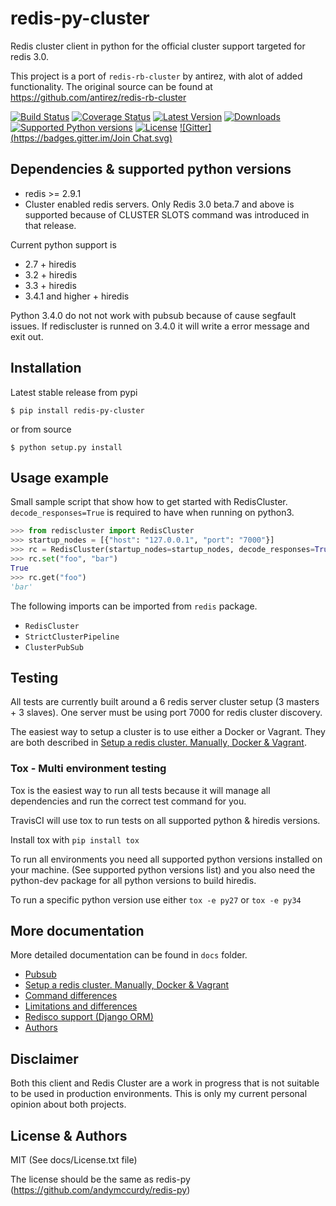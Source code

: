 # redis-py-cluster

Redis cluster client in python for the official cluster support targeted for redis 3.0.

This project is a port of `redis-rb-cluster` by antirez, with alot of added functionality. The original source can be found at https://github.com/antirez/redis-rb-cluster

[![Build Status](https://travis-ci.org/Grokzen/redis-py-cluster.svg?branch=master)](https://travis-ci.org/Grokzen+/redis-py-cluster) [![Coverage Status](https://coveralls.io/repos/Grokzen/redis-py-cluster/badge.png)](https://coveralls.io/r/Grokzen/redis-py-cluster) [![Latest Version](https://pypip.in/version/redis-py-cluster/badge.svg)](https://pypi.python.org/pypi/redis-py-cluster/) [![Downloads](https://pypip.in/download/redis-py-cluster/badge.svg)](https://pypi.python.org/pypi/redis-py-cluster/) [![Supported Python versions](https://pypip.in/py_versions/redis-py-cluster/badge.svg)](https://pypi.python.org/pypi/redis-py-cluster/) [![License](https://pypip.in/license/redis-py-cluster/badge.svg)](https://pypi.python.org/pypi/redis-py-cluster/) [![Gitter](https://badges.gitter.im/Join Chat.svg)](https://gitter.im/Grokzen/redis-py-cluster?utm_source=badge&utm_medium=badge&utm_campaign=pr-badge&utm_content=badge)



## Dependencies & supported python versions

- redis >= 2.9.1
- Cluster enabled redis servers. Only Redis 3.0 beta.7 and above is supported because of CLUSTER SLOTS command was introduced in that release.

Current python support is

- 2.7 + hiredis
- 3.2 + hiredis
- 3.3 + hiredis
- 3.4.1 and higher + hiredis

Python 3.4.0 do not not work with pubsub because of cause segfault issues. If rediscluster is runned on 3.4.0 it will write a error message and exit out.



## Installation

Latest stable release from pypi

```
$ pip install redis-py-cluster
```

or from source

```
$ python setup.py install
```



## Usage example

Small sample script that show how to get started with RedisCluster. `decode_responses=True` is required to have when running on python3.

```python
>>> from rediscluster import RedisCluster
>>> startup_nodes = [{"host": "127.0.0.1", "port": "7000"}]
>>> rc = RedisCluster(startup_nodes=startup_nodes, decode_responses=True)
>>> rc.set("foo", "bar")
True
>>> rc.get("foo")
'bar'
```

The following imports can be imported from `redis` package. 

- `RedisCluster` 
- `StrictClusterPipeline` 
- `ClusterPubSub` 



## Testing

All tests are currently built around a 6 redis server cluster setup (3 masters + 3 slaves). One server must be using port 7000 for redis cluster discovery.

The easiest way to setup a cluster is to use either a Docker or Vagrant. They are both described in [Setup a redis cluster. Manually, Docker & Vagrant](docs/Cluster_Setup.md).



### Tox - Multi environment testing

Tox is the easiest way to run all tests because it will manage all dependencies and run the correct test command for you.

TravisCI will use tox to run tests on all supported python & hiredis versions.

Install tox with `pip install tox`

To run all environments you need all supported python versions installed on your machine. (See supported python versions list) and you also need the python-dev package for all python versions to build hiredis.

To run a specific python version use either `tox -e py27` or `tox -e py34`



## More documentation

More detailed documentation can be found in `docs` folder.

- [Pubsub](docs/Pubsub.md)
- [Setup a redis cluster. Manually, Docker & Vagrant](docs/Cluster_Setup.md)
- [Command differences](docs/Commands.md)
- [Limitations and differences](docs/Limits_and_differences.md)
- [Redisco support (Django ORM)](docs/Redisco.md)
- [Authors](docs/Authors)



## Disclaimer

Both this client and Redis Cluster are a work in progress that is not suitable to be used in production environments. This is only my current personal opinion about both projects.



## License & Authors

MIT (See docs/License.txt file)

The license should be the same as redis-py (https://github.com/andymccurdy/redis-py)
